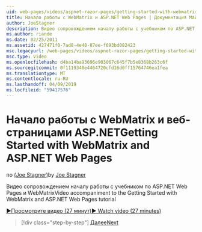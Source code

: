 ```yaml
---
uid: web-pages/videos/aspnet-razor-pages/getting-started-with-webmatrix-and-aspnet-web-pages
title: Начало работы с WebMatrix и ASP.NET Web Pages | Документация Майкрософт
author: JoeStagner
description: Видео сопровождением началу работы с учебником по ASP.NET Web Pages и WebMatrix
ms.author: riande
ms.date: 02/25/2011
ms.assetid: 427471f0-7ad8-4e48-87ee-f693bd082423
msc.legacyurl: /web-pages/videos/aspnet-razor-pages/getting-started-with-webmatrix-and-aspnet-web-pages
msc.type: video
ms.openlocfilehash: d4ba14ba93696e903067c645f7b5e8368b263c6f
ms.sourcegitcommit: 0f1119340e4464720cfd16d0ff15764746ea1fea
ms.translationtype: MT
ms.contentlocale: ru-RU
ms.lasthandoff: 04/09/2019
ms.locfileid: "59417576"
---
```

# <a name="getting-started-with-webmatrix-and-aspnet-web-pages"></a><span data-ttu-id="33dfe-103">Начало работы с WebMatrix и веб-страницами ASP.NET</span><span class="sxs-lookup"><span data-stu-id="33dfe-103">Getting Started with WebMatrix and ASP.NET Web Pages</span></span>

<span data-ttu-id="33dfe-104">по [(Joe Stagner)](https://github.com/JoeStagner)</span><span class="sxs-lookup"><span data-stu-id="33dfe-104">by [Joe Stagner](https://github.com/JoeStagner)</span></span>

<span data-ttu-id="33dfe-105">Видео сопровождением началу работы с учебником по ASP.NET Web Pages и WebMatrix</span><span class="sxs-lookup"><span data-stu-id="33dfe-105">Video accompaniment to the Getting Started with WebMatrix and ASP.NET Web Pages tutorial</span></span>

[<span data-ttu-id="33dfe-106">&#9654;Просмотрите видео (27 минут)</span><span class="sxs-lookup"><span data-stu-id="33dfe-106">&#9654; Watch video (27 minutes)</span></span>](https://channel9.msdn.com/Blogs/ASP-NET-Site-Videos/getting-started-with-webmatrix-and-aspnet-web-pages)

> [!div class="step-by-step"]
> [<span data-ttu-id="33dfe-107">Далее</span><span class="sxs-lookup"><span data-stu-id="33dfe-107">Next</span></span>](introduction-to-aspnet-web-programming-using-the-razor-syntax.md)
